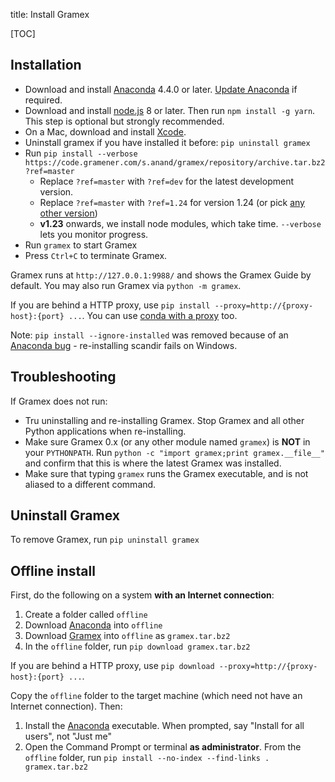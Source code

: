 title: Install Gramex

[TOC]

## Installation

- Download and install [Anaconda][anaconda] 4.4.0 or later. [Update Anaconda][update] if required.
- Download and install [node.js][nodejs] 8 or later. Then run `npm install -g yarn`. This step is optional but strongly recommended.
- On a Mac, download and install [Xcode][xcode].
- Uninstall gramex if you have installed it before: `pip uninstall gramex`
- Run `pip install --verbose https://code.gramener.com/s.anand/gramex/repository/archive.tar.bz2?ref=master`
    - Replace ``?ref=master`` with `?ref=dev` for the latest development version.
    - Replace ``?ref=master`` with `?ref=1.24` for version 1.24
      (or pick [any other version](https://code.gramener.com/s.anand/gramex/tags))
    - **v1.23** onwards, we install node modules, which take time. `--verbose`
      lets you monitor progress.
- Run `gramex` to start Gramex
- Press `Ctrl+C` to terminate Gramex.

Gramex runs at `http://127.0.0.1:9988/` and shows the Gramex Guide by default.
You may also run Gramex via `python -m gramex`.

If you are behind a HTTP proxy, use `pip install --proxy=http://{proxy-host}:{port} ...`.
You can use [conda with a proxy][conda-proxy] too.

[anaconda]: http://continuum.io/downloads
[update]: http://docs.continuum.io/anaconda/install#updating-from-older-anaconda-versions
[xcode]: https://developer.apple.com/xcode/download/
[gramex]: https://code.gramener.com/s.anand/gramex/repository/archive.tar.bz2?ref=master
[conda-proxy]: https://conda.io/docs/user-guide/configuration/use-winxp-with-proxy.html
[nodejs]: https://nodejs.org/en/

Note: `pip install --ignore-installed` was removed because of an
[Anaconda bug](https://github.com/pypa/pip/issues/2751#issuecomment-165390180) -
re-installing scandir fails on Windows.

## Troubleshooting

If Gramex does not run:

- Tru uninstalling and re-installing Gramex. Stop Gramex and all other Python
  applications when re-installing.
- Make sure Gramex 0.x (or any other module named `gramex`) is **NOT** in your
  `PYTHONPATH`. Run `python -c "import gramex;print gramex.__file__"` and confirm
  that this is where the latest Gramex was installed.
- Make sure that typing `gramex` runs the Gramex executable, and is not aliased
  to a different command.

## Uninstall Gramex

To remove Gramex, run `pip uninstall gramex`

## Offline install

First, do the following on a system **with an Internet connection**:

1. Create a folder called `offline`
2. Download [Anaconda][anaconda] into `offline`
3. Download [Gramex][gramex] into `offline` as `gramex.tar.bz2`
4. In the `offline` folder, run `pip download gramex.tar.bz2`

If you are behind a HTTP proxy, use `pip download --proxy=http://{proxy-host}:{port} ...`.

Copy the `offline` folder to the target machine (which need not have an Internet
connection). Then:

1. Install the [Anaconda][anaconda] executable. When prompted, say "Install for all users", not "Just me"
2. Open the Command Prompt or terminal **as administrator**. From the `offline` folder, run `pip install --no-index --find-links . gramex.tar.bz2`

